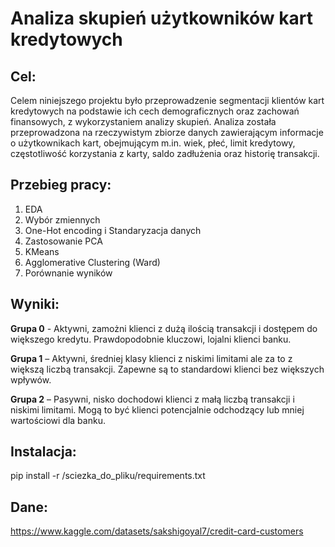 # Analiza skupień użytkowników kart kredytowych
## Cel:
Celem niniejszego projektu było przeprowadzenie segmentacji klientów kart kredytowych na podstawie ich cech demograficznych oraz zachowań finansowych, z wykorzystaniem analizy skupień. Analiza została przeprowadzona na rzeczywistym zbiorze danych zawierającym informacje o użytkownikach kart, obejmującym m.in. wiek, płeć, limit kredytowy, częstotliwość korzystania z karty, saldo zadłużenia oraz historię transakcji.
## Przebieg pracy:
1. EDA
2. Wybór zmiennych
3. One-Hot encoding i Standaryzacja danych
4. Zastosowanie PCA
5. KMeans
6. Agglomerative Clustering (Ward)
7. Porównanie wyników
## Wyniki:
**Grupa 0** - Aktywni, zamożni klienci z dużą ilością transakcji i dostępem do większego kredytu. Prawdopodobnie kluczowi, lojalni klienci banku.

**Grupa 1** – Aktywni, średniej klasy klienci z niskimi limitami ale za to z większą liczbą transakcji. Zapewne są to standardowi klienci bez większych wpływów.

**Grupa 2** – Pasywni, nisko dochodowi klienci z małą liczbą transakcji i niskimi limitami. Mogą to być klienci potencjalnie odchodzący lub mniej wartościowi dla banku.

## Instalacja:
pip install -r /sciezka_do_pliku/requirements.txt

## Dane:
https://www.kaggle.com/datasets/sakshigoyal7/credit-card-customers
